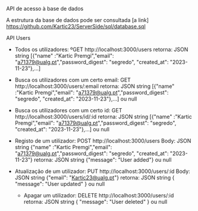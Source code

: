 API de acesso à base de dados

A estrutura da base de dados pode ser consultada [a link] https://github.com/Kartic23/ServerSide/sql/database.sql

API Users

- Todos os utilizadores:
  ºGET http://localhost:3000/users
  retorna: JSON string [{"name" :"Kartic Premgi","email": "a71379@ualg.pt","password_digest": "segredo", "created_at": "2023-11-23"},...]
    
- Busca os utilizadores com um certo email:
      GET http://localhost:3000/users/:email
      retorna: JSON string [{"name" :"Kartic Premgi","email": "a71379@ualg.pt","password_digest": "segredo", "created_at": "2023-11-23"},...] ou null

- Busca os utilizadores com um certo id:
      GET http://localhost:3000/users/id/:id
      retorna: JSON string [{"name" :"Kartic Premgi","email": "a71379@ualg.pt","password_digest": "segredo", "created_at": "2023-11-23"},...] ou null
    
- Registo de um utilizador:
    POST http://localhost:3000/users
    Body: JSON string {"name" :"Kartic Premgi","email": "a71379@ualg.pt","password_digest": "segredo", "created_at": "2023-11-23"}
    retorna: JSON string {"message": "User added"} ou null

- Atualização de um utilizador:
    PUT http://localhost:3000/users/:id
    Body: JSON string {"email": "Kartic23@ualg.pt"}
    retorna: JSON string { "message": "User updated" } ou null

  - Apagar um utilizador:
    DELETE http://localhost:3000/users/:id
    retorna: JSON string { "message": "User deleted" } ou null
